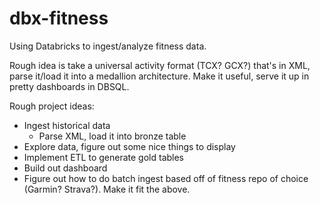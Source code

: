 # dbx-fitness
Using Databricks to ingest/analyze fitness data.

Rough idea is take a universal activity format (TCX? GCX?) that's in XML, parse it/load it into a medallion architecture. Make it useful, serve it up in pretty dashboards in DBSQL.

Rough project ideas:
 - Ingest historical data
	- Parse XML, load it into bronze table
 - Explore data, figure out some nice things to display
 - Implement ETL to generate gold tables
 - Build out dashboard
 - Figure out how to do batch ingest based off of fitness repo of choice (Garmin? Strava?). Make it fit the above.
